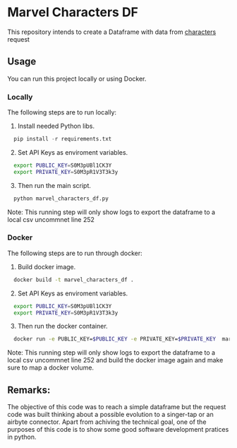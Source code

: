 # Marvel Characters DF
This repository intends to create a Dataframe with data from [characters](http://gateway.marvel.com/v1/public/characters) request

## Usage
You can run this project locally or using Docker.


### Locally
The following steps are to run locally:

1. Install needed Python libs.

```python
  pip install -r requirements.txt
```

2. Set API Keys as enviroment variables.
```bash
  export PUBLIC_KEY=S0M3pUBl1CK3Y
  export PRIVATE_KEY=S0M3pR1V3T3k3y
```

3. Then run the main script.

```python
  python marvel_characters_df.py
```

Note: This running step will only show logs to export the dataframe to a local csv uncommnet line 252


### Docker
The following steps are to run through docker:

1. Build docker image.

```bash
  docker build -t marvel_characters_df .
```

2. Set API Keys as enviroment variables.
```bash
  export PUBLIC_KEY=S0M3pUBl1CK3Y
  export PRIVATE_KEY=S0M3pR1V3T3k3y
```

3. Then run the docker container.

```bash
  docker run -e PUBLIC_KEY=$PUBLIC_KEY -e PRIVATE_KEY=$PRIVATE_KEY  marvel_characters_df
```

Note: This running step will only show logs to export the dataframe to a local csv uncommnet line 252 and build the docker image again and make sure to map a docker volume.

## Remarks:
The objective of this code was to reach a simple dataframe but the request code was built thinking about a possible evolution to a singer-tap or an airbyte connector.
Apart from achiving the technical goal, one of the purposes of this code is to show some good software development pratices in python.
